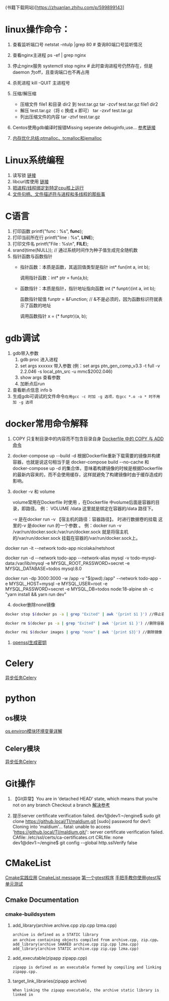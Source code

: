 
(书籍下载网站)[https://zhuanlan.zhihu.com/p/599899143]


# linux操作命令：
1. 查看监听端口号     netstat -ntulp |grep 80      # 查询80端口号监听情况
2. 查看nginx主进程    ps -ef | grep nginx
3. 停止nginx服务     systemctl stop nginx         # 此时查询进程号仍然存在，但是daemon 为off，且查询端口也不再占用
4. 杀死进程          kill -QUIT 主进程号
5. 压缩/解压缩  
   - 压缩文件 file1 和目录 dir2 到 test.tar.gz
   tar -zcvf test.tar.gz file1 dir2
   -  解压 test.tar.gz（将 c 换成 x 即可）
   tar -zxvf test.tar.gz
   -  列出压缩文件的内容
   tar -ztvf test.tar.gz 
6. Centos使用gdb编译时报错Missing seperate debuginfo,use...
   [参考链接](https://www.cnblogs.com/farwish/p/5640656.html)

7. [内存优化总结:ptmalloc、tcmalloc和jemalloc](https://www.cnblogs.com/cthon/p/10563946.html)

# Linux系统编程
1. 读写锁  [链接](https://blog.csdn.net/weixin_42374938/article/details/119188968)
2. libcurl库使用 [链接](https://blog.csdn.net/fhncsdn/article/details/120595626)
3. [把进程/线程绑定到特定cpu核上运行](https://blog.51cto.com/liangchaoxi/4045935#:~:text=%E3%80%90linux%E3%80%91%E6%8A%8A%E8%BF%9B%E7%A8%8B%2F%E7%BA%BF%E7%A8%8B%E7%BB%91%E5%AE%9A%E5%88%B0%E7%89%B9%E5%AE%9Acpu%E6%A0%B8%E4%B8%8A%E8%BF%90%E8%A1%8C%E6%9F%90%E4%B8%AA%E8%BF%9B%E7%A8%8B%E9%9C%80%E8%A6%81%E8%BE%83%E9%AB%98%E7%9A%84%E8%BF%90%E8%A1%8C%E6%95%88%E7%8E%87%E6%97%B6%EF%BC%8C%E5%B0%B1%E6%9C%89%E5%BF%85%E8%A6%81%E8%80%83%E8%99%91%E5%B0%86%E5%85%B6%E7%BB%91%E5%AE%9A%E5%88%B0%E5%8D%95%E7%8B%AC%E7%9A%84%E6%A0%B8%E4%B8%8A%E8%BF%90%E8%A1%8C%EF%BC%8C%E4%BB%A5%E5%87%8F%E5%B0%8F%E7%94%B1%E4%BA%8E%E5%9C%A8%E4%B8%8D%E5%90%8C%E7%9A%84%E6%A0%B8%E4%B8%8A%E8%B0%83%E5%BA%A6%E9%80%A0%E6%88%90%E7%9A%84%E5%BC%80%E9%94%80%E3%80%82%201%201%E3%80%81%E6%9F%A5%E7%9C%8B%E7%BB%91%E5%AE%9A%E6%83%85%E5%86%B5%20%20%20%20%20,.%2Fdgram_servr%26%20%23%E5%90%AF%E5%8A%A8%E6%97%B6%E7%BB%91%E5%AE%9A%E5%88%B0%E7%AC%AC1%E4%B8%AAcpu%EF%BC%8C%E7%AC%AC3%E4%B8%AAcpu%20taskset%20-c%200%2C2%C2%A0.%2Fdgram_servr%26%20%EF%BC%88cpu%E4%BB%8E0%E5%BC%80%E5%A7%8B%EF%BC%89%203%203%E3%80%81%E5%90%AF%E5%8A%A8%E5%90%8E%E7%BB%91%E5%AE%9A)
4. [文件句柄、文件描述符与进程和多线程的那些事](https://www.cnblogs.com/ChunJian-YANG/p/5322041.html)

# C语言
1. 打印函数      printf("func : %s", __func__);
2. 打印当前所在行 printf("line : %s", __LINE__);
3. 打印文件名    printf("File  : %s\n", __FILE__);      
4. srand(time(NULL));     // 通过系统时间作为种子值生成完全随机数
5. 指针函数与函数指针
   - 指针函数：本质是函数，其返回值类型是指针 int* fun(int a, int b);
   
      调用指针函数：int* ptr = fun(a,b);
   - 函数指针：本质是指针，指针地址指向函数   int (* funptr)(int a, int b);

      函数指针赋值 funptr = &Function; // &不是必须的，因为函数标识符就表示了函数的地址

      调用函数指针 x = (* funptr)(a, b);

# gdb调试
1. gdb带入参数
   1. gdb proc 进入进程
   2. set args xxxxxx 带入参数 (例：set args ptn_gen_comp_v3.3 -t full -v 2.2.046 -s local_ptn_src -u mmc\$2002.046)
   3. show args 查看参数
   4. 加断点后run
2. 查看断点信息  info b
3. 生成gdb可调试的文件命令```在用gcc -c 时加 -g 选项，在gcc *.o -o * 时不用加 -g 选项```



# docker常用命令解释
1. COPY <src> <dst>   只复制目录中的内容而不包含目录自身     [Dockerfile 中的 COPY 与 ADD 命令 ](https://www.cnblogs.com/sparkdev/p/9573248.html)

2. docker-compose up --build -d 根据Dockerfile重新下载需要的镜像并构建容器，也就是说这句相当于是 docker-compose build --no-cache 和 docker-compose up -d 的集合体，意味着构建镜像的时候是根据Dockerfile的最新内容来的，而不会使用缓存，这样就避免了构建镜像时由于缓存造成的影响。

3. docker -v 和 volume
   
   volume常用在Dockerfile 时使用 ，在Dockerfile 中volume后面是容器的目录，即路径。
   例： VOLUME /data 这里就是绑定在容器的/data 路径下。

   -v 是在docker run -v 【宿主机的路径：容器路径】。 时进行数据卷的挂载 这里的-v 是docker run 的一个参数 。
   例：docker run -v /var/run/docker.sock:/var/run/docker.sock
   就是将宿主机的/var/run/docker.sock 挂载在容器的/var/run/docker.sock上。

docker run -it --network todo-app nicolaka/netshoot


docker run -d --network todo-app --network-alias mysql -v todo-mysql-data:/var/lib/mysql -e MYSQL_ROOT_PASSWORD=secret -e MYSQL_DATABASE=todos mysql:8.0

docker run -dp 3000:3000 -w /app -v "$(pwd):/app" --network todo-app -e MYSQL_HOST=mysql -e MYSQL_USER=root -e MYSQL_PASSWORD=secret -e MYSQL_DB=todos node:18-alpine sh -c "yarn install && yarn run dev"

4. docker删除none镜像
```bash
docker stop $(docker ps -a | grep "Exited" | awk '{print $1 }') //停止容器

docker rm $(docker ps -a | grep "Exited" | awk '{print $1 }') //删除容器

docker rmi $(docker images | grep "none" | awk '{print $3}') //删除镜像
```

1. [openssl生成密钥](https://www.jianshu.com/p/5f9bd492f186)





# Celery
[异步任务Celery](https://zhuanlan.zhihu.com/p/587412153)


# python
## os模块
[os.environ模块环境变量详解](https://blog.csdn.net/happyjacob/article/details/109279118)

## Celery模块
[异步任务Celery](https://zhuanlan.zhihu.com/p/587412153)


# Git操作
1. 【Git异常】You are in ‘detached HEAD‘ state, which means that you‘re not on any branch Checkout a branch
[解决参考](https://blog.csdn.net/weixin_44299027/article/details/121334428)


2. 提示server certificate verification failed.
dev1@dev1:~/engine$ sudo git clone https://github.local/TI/maldium.git
[sudo] password for dev1:
Cloning into 'maldium'...
fatal: unable to access 'https://github.local/TI/maldium.git/': server certificate verification failed. CAfile: /etc/ssl/certs/ca-certificates.crt CRLfile: none
dev1@dev1:~/engine$ git config --global http.sslVerify false


# CMakeList
[Cmake实践应用](https://zhuanlan.zhihu.com/p/371257515)
[CmakeList message](https://zhuanlan.zhihu.com/p/370225245)
[第一个gtest程序](https://www.jianshu.com/p/778f835cc18c)
[手把手教你使用gtest写单元测试](https://zhuanlan.zhihu.com/p/369466622)


## Cmake Documentation
### cmake-buildsystem
1. add_library(archive archive.cpp zip.cpp lzma.cpp)
   
   ```
   archive is defined as a STATIC library
   an archive containing objects compiled from archive.cpp, zip.cpp。
   add_library(archive SHARED archive.cpp zip.cpp lzma.cpp)
   add_library(archive STATIC archive.cpp zip.cpp lzma.cpp)

   ```
2. add_executable(zipapp zipapp.cpp)

   ```
   zipapp is defined as an executable formed by compiling and linking zipapp.cpp. 
   ```
3. target_link_libraries(zipapp archive)

   ```
   When linking the zipapp executable, the archive static library is linked in
   ```